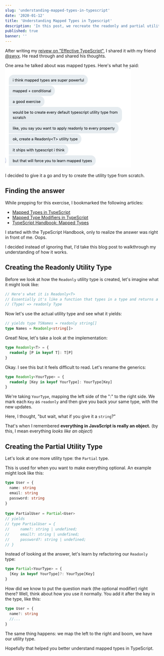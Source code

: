 ```yaml
---
slug: 'understanding-mapped-types-in-typescript'
date: '2020-01-12'
title: 'Understanding Mapped Types in Typescript'
description: 'In this post, we recreate the readonly and partial utility types to understand mapped types.'
published: true
banner: ''
---
```


After writing my [reivew on "Effective TypeScript"](book-review-effective-typescript), I shared it with my friend [@swyx](https://twitter.com/swyx). He read through and shared his thoughts.

One area he talked about was mapped types. Here's what he said:
![Screenshot of Twitter DM between me and swyx.](./swyx-message.png)

I decided to give it a go and try to create the utility type from scratch.

## Finding the answer

While prepping for this exercise, I bookmarked the following articles:

- [Mapped Types in TypeScript](https://mariusschulz.com/blog/mapped-types-in-typescript)
- [Mapped Type Modifiers in TypeScript](https://mariusschulz.com/blog/mapped-type-modifiers-in-typescript)
- [TypeScript Handbook: Mapped Types](https://www.typescriptlang.org/docs/handbook/advanced-types.html#mapped-types)

I started with the TypeScript Handbook, only to realize the answer was right in front of me. Oops.

I decided instead of ignoring that, I'd take this blog post to walkthrough my understanding of how it works.

## Creating the Readonly Utility Type

Before we look at how the `Readonly` utility type is created, let's imagine what it might look like:

```javascript
// Here's what it is Readonly<T>
// Essentially it's like a function that types in a type and returns a modified type
// (Type) => readonly Type
```

Now let's use the actual utility type and see what it yields:

```typescript
// yields type TSNames = readonly string[]
type Names = Readonly<string[]>
```

Great! Now, let's take a look at the implementation:

```typescript
type Readonly<T> = {
  readonly [P in keyof T]: T[P]
}
```

Okay. I see this but it feels difficult to read. Let's rename the generics:

```typescript
type Readonly<YourType> = {
  readonly [Key in keyof YourType]: YourType[Key]
}
```

We're taking `YourType`, mapping the left side of the ":" to the right side. We mark each `Key` as `readonly` and then give you back your same type, with the new updates.

Here, I thought, "but wait, what if you give it a `string`?"

That's when I remembered **everything in JavaScript is really an object.** (by this, I mean everything _looks like an object_)

## Creating the Partial Utility Type

Let's look at one more utility type: the `Partial` type.

This is used for when you want to make everything optional. An example might look like this:

```typescript
type User = {
  name: string
  email: string
  password: string
}

type PartialUser = Partial<User>
// yields
// type PartialUser = {
//     name?: string | undefined;
//     email?: string | undefined;
//     password?: string | undefined;
// }
```

Instead of looking at the answer, let's learn by refactoring our `Readonly` type:

```typescript
type Partial<YourType> = {
  [Key in keyof YourType]?: YourType[Key]
}
```

How did we know to put the question mark (the optional modifier) right there? Well, think about how you use it normally. You add it after the key in the type, like this:

```typescript
type User = {
  name?: string
  //...
}
```

The same thing happens: we map the left to the right and boom, we have our utility type.

Hopefully that helped you better understand mapped types in TypeScript.
